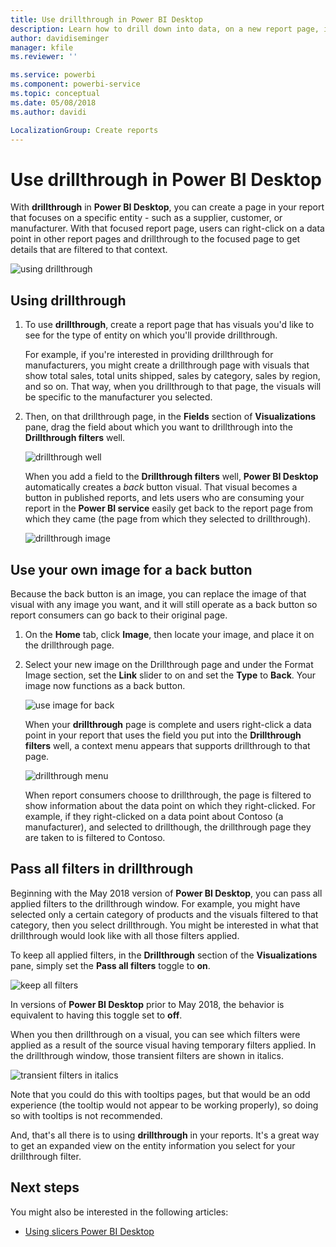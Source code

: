 ```yaml
---
title: Use drillthrough in Power BI Desktop
description: Learn how to drill down into data, on a new report page, in Power BI Desktop
author: davidiseminger
manager: kfile
ms.reviewer: ''

ms.service: powerbi
ms.component: powerbi-service
ms.topic: conceptual
ms.date: 05/08/2018
ms.author: davidi

LocalizationGroup: Create reports
---
```

# Use drillthrough in Power BI Desktop
With **drillthrough** in **Power BI Desktop**, you can create a page in your report that focuses on a specific entity - such as a supplier, customer, or manufacturer. With that focused report page, users can right-click on a data point in other report pages and drillthrough to the focused page to get details that are filtered to that context.

![using drillthrough](media/desktop-drillthrough/drillthrough_01.png)

## Using drillthrough
1. To use **drillthrough**, create a report page that has visuals you'd like to see for the type of entity on which you'll provide drillthrough. 

    For example, if you're interested in providing drillthrough for manufacturers, you might create a drillthrough page with visuals that show total sales, total units shipped, sales by category, sales by region, and so on. That way, when you drillthrough to that page, the visuals will be specific to the manufacturer you selected.

2. Then, on that drillthrough page, in the **Fields** section of **Visualizations** pane, drag the field about which you want to drillthrough into the **Drillthrough filters** well.

    ![drillthrough well](media/desktop-drillthrough/drillthrough_02.png)

    When you add a field to the **Drillthrough filters** well, **Power BI Desktop** automatically creates a *back* button visual. That visual becomes a button in published reports, and lets users who are consuming your report in the **Power BI service** easily get back to the report page from which they came (the page from which they selected to drillthrough).

    ![drillthrough image](media/desktop-drillthrough/drillthrough_03.png)

## Use your own image for a back button    
 Because the back button is an image, you can replace the image of that visual with any image you want, and it will still operate as a back button so report consumers can go back to their original page.

1. On the **Home** tab, click **Image**, then locate your image, and place it on the drillthrough page.
2. Select your new image on the Drillthrough page and under the Format Image section, set the **Link** slider to on and set the **Type** to **Back**. Your image now functions as a back button.

    ![use image for back](media/desktop-drillthrough/drillthrough_05.png)

    When your **drillthrough** page is complete and users right-click a data point in your report that uses the field you put into the **Drillthrough filters** well, a context menu appears that supports drillthrough to that page.

    ![drillthrough menu](media/desktop-drillthrough/drillthrough_04.png)

    When report consumers choose to drillthrough, the page is filtered to show information about the data point on which they right-clicked. For example, if they right-clicked on a data point about Contoso (a manufacturer), and selected to drillthough, the drillthrough page they are taken to is filtered to Contoso.

## Pass all filters in drillthrough

Beginning with the May 2018 version of **Power BI Desktop**, you can pass all applied filters to the drillthrough window. For example, you might have selected only a certain category of products and the visuals filtered to that category, then you select drillthrough. You might be interested in what that drillthrough would look like with all those filters applied.

To keep all applied filters, in the **Drillthrough** section of the **Visualizations** pane, simply set the **Pass all filters** toggle to **on**. 

![keep all filters](media/desktop-drillthrough/drillthrough_06.png)

In versions of **Power BI Desktop** prior to May 2018, the behavior is equivalent to having this toggle set to **off**.

When you then drillthrough on a visual, you can see which filters were applied as a result of the source visual having temporary filters applied. In the drillthrough window, those transient filters are shown in italics. 

![transient filters in italics](media/desktop-drillthrough/drillthrough_07.png)

Note that you could do this with tooltips pages, but that would be an odd experience (the tooltip would not appear to be working properly), so doing so with tooltips is not recommended.

And, that's all there is to using **drillthrough** in your reports. It's a great way to get an expanded view on the entity information you select for your drillthrough filter.

## Next steps

You might also be interested in the following articles:

* [Using slicers Power BI Desktop](desktop-slicers.md)

